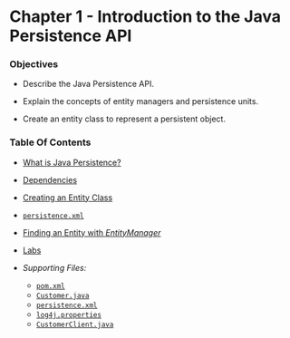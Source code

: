 # Chapter 1 - Introduction to the Java Persistence API

### Objectives
* Describe the Java Persistence API.

* Explain the concepts of entity managers and persistence units.

* Create an entity class to represent a persistent object.

### Table Of Contents
* [What is Java Persistence?](what_is_java_persistence.md)

* [Dependencies](dependencies_maven.md)

* [Creating an Entity Class](creating_an_entity_class.md)

* [`persistence.xml`](persistence_xml.md)

* [Finding an Entity with *EntityManager*](entity_manager.md)

* [Labs](labs.md)

* *Supporting Files:*
  * [`pom.xml`](handsOn/pom.xml)
  * [`Customer.java`](handsOn/Customer.java)
  * [`persistence.xml`](handsOn/persistence.xml)
  * [`log4j.properties`](handsOn/log4j.properties)
  * [`CustomerClient.java`](handsOn/CustomerClient.java)